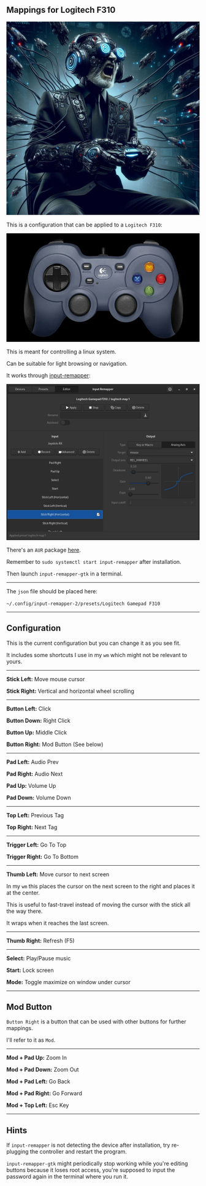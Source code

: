 ## Mappings for Logitech F310

![](image.jpg)

This is a configuration that can be applied to a `Logitech F310`:

![](controller.jpg)

This is meant for controlling a linux system.

Can be suitable for light browsing or navigation.

It works through [input-remapper](https://github.com/sezanzeb/input-remapper):

![](input_remapper.jpg)

There's an `AUR` package [here](https://aur.archlinux.org/packages/input-remapper-git).

Remember to `sudo systemctl start input-remapper` after installation.

Then launch `input-remapper-gtk` in a terminal.

---

The `json` file should be placed here:

 `~/.config/input-remapper-2/presets/Logitech Gamepad F310`

---

## Configuration

This is the current configuration but you can change it as you see fit.

It includes some shortcuts I use in my `wm` which might not be relevant to yours.

---

**Stick Left:** Move mouse cursor

**Stick Right:** Vertical and horizontal wheel scrolling

---

**Button Left:** Click

**Button Down:** Right Click

**Button Up:** Middle Click

**Button Right:** Mod Button (See below)

---

**Pad Left:** Audio Prev

**Pad Right:** Audio Next

**Pad Up:** Volume Up

**Pad Down:** Volume Down

---

**Top Left:** Previous Tag

**Top Right:** Next Tag

---

**Trigger Left:** Go To Top

**Trigger Right:** Go To Bottom

---

**Thumb Left:** Move cursor to next screen

In my `wm` this places the cursor on the next screen to the right and places it at the center.

This is useful to fast-travel instead of moving the cursor with the stick all the way there.

It wraps when it reaches the last screen.

---

**Thumb Right:** Refresh (F5)

---

**Select:** Play/Pause music

**Start:** Lock screen

**Mode:** Toggle maximize on window under cursor

---

## Mod Button

`Button Right` is a button that can be used with other buttons for further mappings.

I'll refer to it as `Mod`.

---

**Mod + Pad Up:** Zoom In

**Mod + Pad Down:** Zoom Out

**Mod + Pad Left:** Go Back

**Mod + Pad Right:** Go Forward

**Mod + Top Left:** Esc Key

---

## Hints

If `input-remapper` is not detecting the device after installation, try re-plugging the controller and restart the program.

`input-remapper-gtk` might periodically stop working while you're editing buttons because it loses root access, you're supposed to input the password again in the terminal where you run it.